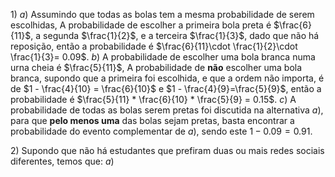 $1)$ 
$a)$ Assumindo que todas as bolas tem a mesma probabilidade de serem escolhidas, A probabilidade de escolher a primeira bola preta é $\frac{6}{11}$, a segunda $\frac{1}{2}$, e a terceira $\frac{1}{3}$, dado que não há reposição, então a probabilidade é $\frac{6}{11}\cdot \frac{1}{2}\cdot \frac{1}{3}= 0.09$.
$b)$ A probabilidade de escolher uma bola branca numa urna cheia é $\frac{5}{11}$, A probabilidade de **não** escolher uma bola branca, supondo que a primeira foi escolhida, e que a ordem não importa, é de $1 - \frac{4}{10} = \frac{6}{10}$ e $1 - \frac{4}{9}=\frac{5}{9}$, então a probabilidade é $\frac{5}{11} * \frac{6}{10} * \frac{5}{9} = 0.15$.
$c)$ A probabilidade de todas as bolas serem pretas foi discutida na alternativa $a)$, para que **pelo menos uma** das bolas sejam pretas, basta encontrar a probabilidade do evento complementar de $a)$, sendo este $1 - 0.09 = 0.91$.

$2)$ Supondo que não há estudantes que prefiram duas ou mais redes sociais diferentes, temos que:
$a)$ 